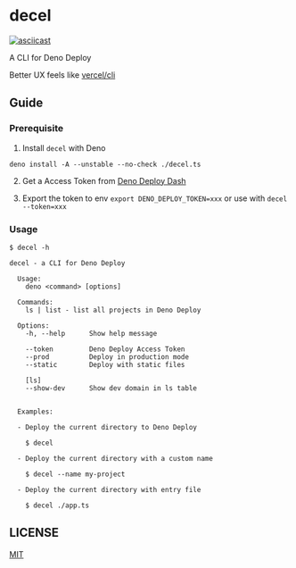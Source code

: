 # decel

[![asciicast](https://asciinema.org/a/iTSgJOYEP6cp8Hd8A8cFE9l8u.svg)](https://asciinema.org/a/iTSgJOYEP6cp8Hd8A8cFE9l8u)

A CLI for Deno Deploy

Better UX feels like [vercel/cli](https://github.com/vercel/vercel)

## Guide

### Prerequisite

1. Install `decel` with Deno

  ```shell
  deno install -A --unstable --no-check ./decel.ts
  ```

2. Get a Access Token from [Deno Deploy Dash](https://dash.deno.com/account#access-tokens)

3. Export the token to env `export DENO_DEPLOY_TOKEN=xxx` or use with `decel --token=xxx`

### Usage

```shell
$ decel -h

decel - a CLI for Deno Deploy

  Usage:
    deno <command> [options]

  Commands:
    ls | list - list all projects in Deno Deploy

  Options:
    -h, --help      Show help message
    
    --token         Deno Deploy Access Token
    --prod          Deploy in production mode
    --static        Deploy with static files

    [ls]
    --show-dev      Show dev domain in ls table


  Examples:

  - Deploy the current directory to Deno Deploy

    $ decel
  
  - Deploy the current directory with a custom name

    $ decel --name my-project

  - Deploy the current directory with entry file

    $ decel ./app.ts
```

## LICENSE

[MIT](./LICENSE)
